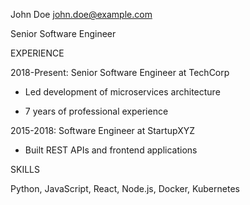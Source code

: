 John Doe
john.doe@example.com

Senior Software Engineer

EXPERIENCE

2018-Present: Senior Software Engineer at TechCorp

- Led development of microservices architecture

- 7 years of professional experience

2015-2018: Software Engineer at StartupXYZ

- Built REST APIs and frontend applications

SKILLS

Python, JavaScript, React, Node.js, Docker, Kubernetes